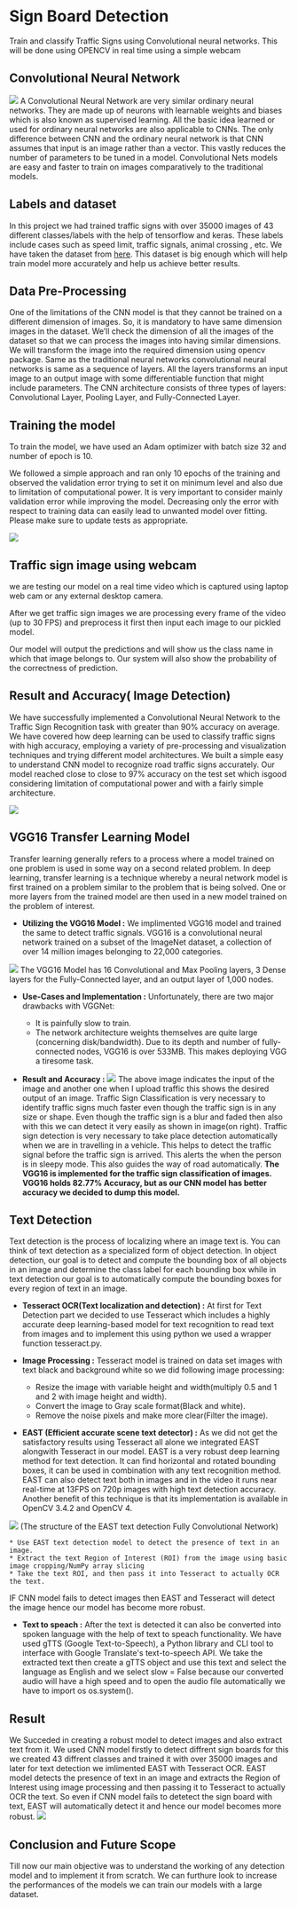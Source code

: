 # Sign Board Detection

Train and classify Traffic Signs using Convolutional neural networks. This will be done using OPENCV in real time using a simple webcam

## Convolutional Neural Network
<img src="https://www.mdpi.com/applsci/applsci-10-01245/article_deploy/html/images/applsci-10-01245-g002.png"/>
A Convolutional Neural Network are very similar ordinary neural networks. They are made up of neurons with learnable weights and biases which is also known as supervised learning. All the basic idea learned or used for ordinary neural networks are also applicable to CNNs. The only difference between CNN and the ordinary neural network is that CNN assumes that input is an image rather than a vector. This vastly reduces the number of parameters to be tuned in a model. Convolutional Nets models are easy and faster to train on images comparatively to the traditional models.

## Labels and dataset

In this project we had trained traffic signs with over 35000 images of 43 different classes/labels with the help of tensorflow and keras. These labels include cases such as speed limit, traffic signals, animal crossing , etc. We have taken the dataset from [here](https://sid.erda.dk/public/archives/daaeac0d7ce1152aea9b61d9f1e19370/published-archive.html). This dataset is big enough which will help train model more accurately and help us achieve better results.



## Data Pre-Processing
One of the limitations of the CNN model is that they cannot be trained on a different dimension of images. So, it is mandatory to have same dimension images in the dataset.
We’ll check the dimension of all the images of the dataset so that we can process the images into having similar dimensions. We will transform the image into the required dimension using opencv package.
Same as the traditional neural networks convolutional neural networks is same as a sequence of layers. All the layers transforms an input image to an output image with some differentiable function that might include parameters. The CNN architecture consists of three types of layers: Convolutional Layer, Pooling Layer, and Fully-Connected Layer.



## Training the model
To train the model, we have used an Adam optimizer with batch size 32 and number of epoch is 10.

We followed a simple approach and ran only 10 epochs of the training and observed the validation error trying to set it on minimum level and also due to limitation of computational power. It is very important to consider mainly validation error while improving the model. Decreasing only the error with respect to training data can easily lead to unwanted model over fitting.
Please make sure to update tests as appropriate.

<img src="https://github.com/GauravSingh9356/Computer-Vision/blob/master/Sign%20Board%20Detection/Screenshot%20(408).png"/>

## Traffic sign image using webcam
we are testing our model on a real time video which is captured using laptop web cam or any external desktop camera.

After we get traffic sign images we are processing every frame of the video (up to 30 FPS) and preprocess it first then input each image to our pickled model.

Our model will output the predictions and will show us the class name in which that image belongs to. Our system will also show the probability of the correctness of prediction.

## Result and Accuracy( Image Detection)
We have successfully implemented a Convolutional Neural Network to the Traffic Sign Recognition task with greater than 90% accuracy on average. We have covered how deep learning can be used to classify traffic signs with high accuracy, employing a variety of pre-processing and visualization techniques and trying different model architectures. We built a simple easy to understand CNN model to recognize road traffic signs accurately. Our model reached close to close to 97% accuracy on the test set which isgood considering limitation of computational power and with a fairly simple architecture. 

<img src="https://github.com/GauravSingh9356/Computer-Vision/blob/master/Sign%20Board%20Detection/Screenshot%20(411).png"/>

## VGG16 Transfer Learning Model
Transfer learning generally refers to a process where a model trained on one problem is used in some way on a second related problem. In deep learning, transfer learning is a technique whereby a neural network model is first trained on a problem similar to the problem that is being solved. One or more layers from the trained model are then used in a new model trained on the problem of interest.
* **Utilizing the VGG16 Model :** We implimented VGG16 model and trained the same to detect traffic signals. VGG16 is a convolutional neural network trained on a subset of the ImageNet dataset, a collection of over 14 million images belonging to 22,000 categories.
<img src="https://storage.googleapis.com/lds-media/images/vgg16-architecture.width-1200.jpg"/>
The VGG16 Model has 16 Convolutional and Max Pooling layers, 3 Dense layers for the Fully-Connected layer, and an output layer of 1,000 nodes.

* **Use-Cases and Implementation :** Unfortunately, there are two major drawbacks with VGGNet:
    - It is painfully slow to train.
    - The network architecture weights themselves are quite large (concerning disk/bandwidth).
Due to its depth and number of fully-connected nodes, VGG16 is over 533MB. This makes deploying VGG a tiresome task.

* **Result and Accuracy :** <img src="https://github.com/prashantprem/Computer-Vision/blob/master/Sign%20Board%20Detection/vgg_result.png"/> 
The above image indicates the input of the image and another one when I upload traffic this shows the desired output of an image. Traffic Sign Classification is very necessary to identify traffic signs much faster even though the traffic sign is in any size or shape. Even though the traffic sign is a blur and faded then also with this we can detect it very easily as shown in image(on right). Traffic sign detection is very necessary to take place detection automatically when we are in travelling in a vehicle. This helps to detect the traffic signal before the traffic sign is arrived. This alerts the when the person is in sleepy mode. This also guides the way of road automatically.
**The VGG16 is implemented for the traffic sign classification of images. VGG16 holds 82.77% Accuracy, but as our CNN model has better accuracy we decided to dump this model.**


## Text Detection
Text detection is the process of localizing where an image text is. You can think of text detection as a specialized form of object detection.
In object detection, our goal is to detect and compute the bounding box of all objects in an image and determine the class label for each bounding box while in text detection our goal is to automatically compute the bounding boxes for every region of text in an image. 


* **Tesseract OCR(Text localization and detection) :**  At first for Text Detection part we decided to use Tesseract which includes a highly accurate deep learning-based model for text recognition to read text from images and to implement this using python we used a wrapper function tesseract.py.




* **Image Processing :** Tesseract model is trained on data set images with text  black and background white so we did following image processing:
    * Resize the image with variable height and width(multiply 0.5 and 1 and 2 with image height and width).
    * Convert the image to Gray scale format(Black and white).
    * Remove the noise pixels and make more clear(Filter the image).


* **EAST (Efficient accurate scene text detector) :** As we did not get the satisfactory results using Tesseract all alone we integrated EAST alongwith Tesseract in our model. EAST is a very robust deep learning method for text detection. It can find horizontal and rotated bounding boxes, it can be used in combination with any text recognition method. EAST can also detect text both in images and in the video it runs near real-time at 13FPS on 720p images with high text detection accuracy. Another benefit of this technique is that its implementation is available in OpenCV 3.4.2 and OpenCV 4.
<img src="https://github.com/prashantprem/Computer-Vision/blob/master/Sign%20Board%20Detection/text_detection_east.jpg"/>
(The structure of the EAST text detection Fully Convolutional Network)

    * Use EAST text detection model to detect the presence of text in an image.
    * Extract the text Region of Interest (ROI) from the image using basic image cropping/NumPy array slicing
    * Take the text ROI, and then pass it into Tesseract to actually OCR the text.
IF CNN model fails to detect images then EAST and Tesseract will detect the image hence our model has become more robust.




* **Text to speach :**  After the text is detected it can also be converted into spoken language with the help of text to speach functionality.
We have used gTTS (Google Text-to-Speech), a Python library and CLI tool to interface with Google Translate's text-to-speech API. We take the extracted text then create a gTTS object and use this text and select the language as English and we select slow = False because our converted audio will have a high speed and to open the audio file automatically we have to import os os.system().

## Result
We Succeded in creating a robust model to detect images and also extract text from it. We used CNN model firstly to detect diffrent sign boards for this we created 43 diffrent classes and trained it with over 35000 images and later for text detection we imlimented EAST with Tesseract OCR. EAST model detects the presence of text in an image and extracts the Region of Interest using image processing and then passing it to Tesseract to actually OCR the text. So even if CNN model fails to detetect the sign board with text, EAST will automatically detect it and hence our model becomes more robust.
<img src="https://github.com/prashantprem/Computer-Vision/blob/master/Sign%20Board%20Detection/test_image.jpeg"/>

## Conclusion and Future Scope
Till now our main objective was to understand the working of any detection model and to implement it from scratch. We can furthure look to increase the performances of the models we can train our models with a large dataset. 

